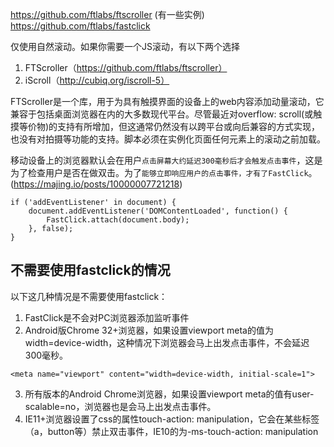 https://github.com/ftlabs/ftscroller  (有一些实例)
https://github.com/ftlabs/fastclick

仅使用自然滚动。如果你需要一个JS滚动，有以下两个选择 
1) FTScroller（https://github.com/ftlabs/ftscroller） 
2) iScroll（http://cubiq.org/iscroll-5）


FTScroller是一个库，用于为具有触摸界面的设备上的web内容添加动量滚动，它兼容于包括桌面浏览器在内的大多数现代平台。尽管最近对overflow: scroll(或触摸等价物)的支持有所增加，但这通常仍然没有以跨平台或向后兼容的方式实现，也没有对拍摄等功能的支持。脚本必须在实例化页面任何元素上的滚动之前加载。

移动设备上的浏览器默认会在用户`点击屏幕大约延迟300毫秒后才会触发点击事件`，这是为了检查用户是否在做双击。为了`能够立即响应用户的点击事件，才有了FastClick`。  (https://majing.io/posts/10000007721218)

```
if ('addEventListener' in document) {
	document.addEventListener('DOMContentLoaded', function() {
		FastClick.attach(document.body);
	}, false);
}
```

## 不需要使用fastclick的情况
以下这几种情况是不需要使用fastclick：

1. FastClick是不会对PC浏览器添加监听事件
2. Android版Chrome 32+浏览器，如果设置viewport meta的值为width=device-width，这种情况下浏览器会马上出发点击事件，不会延迟300毫秒。
```
<meta name="viewport" content="width=device-width, initial-scale=1">
```
3. 所有版本的Android Chrome浏览器，如果设置viewport meta的值有user-scalable=no，浏览器也是会马上出发点击事件。
4. IE11+浏览器设置了css的属性touch-action: manipulation，它会在某些标签（a，button等）禁止双击事件，IE10的为-ms-touch-action: manipulation